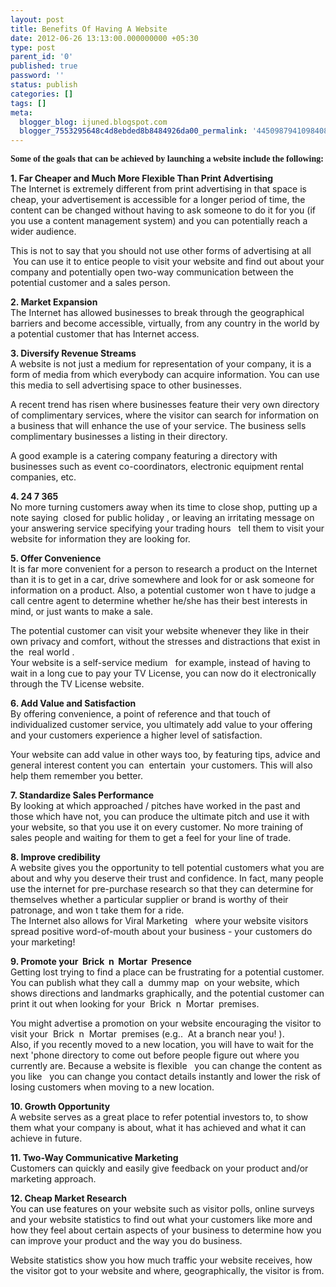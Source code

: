 ```yaml
---
layout: post
title: Benefits Of Having A Website
date: 2012-06-26 13:13:00.000000000 +05:30
type: post
parent_id: '0'
published: true
password: ''
status: publish
categories: []
tags: []
meta:
  blogger_blog: ijuned.blogspot.com
  blogger_7553295648c4d8ebded8b8484926da00_permalink: '4450987941098408826'
---
```

<div dir="ltr" style="text-align:left;"><span style="font-family:Verdana;"><span style="font-family:Verdana;"><span style="text-shadow:red left;"><b>Some of the goals that can be achieved by launching a website include the following:</b></span></span></span></p>
<p><b>1. Far Cheaper and Much More Flexible Than Print Advertising</b><br />The  Internet is extremely different from print advertising in that space is  cheap, your advertisement is accessible for a longer period of time,  the content can be changed without having to ask someone to do it for  you (if you use <span class="IL_AD" id="IL_AD5">a content management system<span class="IL_AD_ICON"></span></span>) and you can potentially reach a wider <span class="IL_AD" id="IL_AD9">audience<span class="IL_AD_ICON"></span></span>.</p>
<p>This  is not to say that you should not use other forms of advertising at  all   You can use it to entice people to visit your website and find out  about <span class="IL_AD" id="IL_AD12">your company<span class="IL_AD_ICON"></span></span> and potentially open two-way communication between the potential customer and a <span class="IL_AD" id="IL_AD3">sales person<span class="IL_AD_ICON"></span></span>.</p>
<p><b>2. Market Expansion</b><br />The  Internet has allowed businesses to break through the geographical  barriers and become accessible, virtually, from any country in the world  by a potential customer that has Internet access.</p>
<p><b>3. Diversify Revenue Streams</b><br />A website is not just a medium for representation of your company,  it is a form of media from which everybody can acquire information. You  can use this media to sell advertising space to other businesses.</p>
<p>A  recent trend has risen where businesses feature their very own  directory of complimentary services, where the visitor can search for  information on a business that will enhance the use of your service. The  business sells complimentary businesses a listing in their directory. </p>
<p>A good example is a catering company featuring a directory with businesses such as event co-coordinators, electronic <span class="IL_AD" id="IL_AD8">equipment rental<span class="IL_AD_ICON"></span></span> companies, etc.</p>
<p><b>4. 24 7 365</b><br />No  more turning customers away when its time to close shop, putting up a  note saying  closed for public holiday , or leaving an irritating  message on your <span class="IL_AD" id="IL_AD7">answering service<span class="IL_AD_ICON"></span></span> specifying your <span class="IL_AD" id="IL_AD6">trading hours<span class="IL_AD_ICON"></span></span>   tell them to visit your website for information they are looking for. </p>
<p><b>5. Offer Convenience</b><br />It  is far more convenient for a person to research a product on the  Internet than it is to get in a car, drive somewhere and look for or ask  someone for information on a product. Also, a potential customer won t  have to judge a call centre agent to determine whether he/she has their  best interests in mind, or just wants to make a sale.</p>
<p>The  potential customer can visit your website whenever they like in their  own privacy and comfort, without the stresses and distractions that <span class="IL_AD" id="IL_AD11">exist<span class="IL_AD_ICON"></span></span> in the  real world .<br />Your  website is a self-service medium   for example, instead of having to  wait in a long cue to pay your TV License, you can now do it  electronically through the TV License website.</p>
<p><b>6. Add Value and Satisfaction</b><br />By  offering convenience, a point of reference and that touch of  individualized customer service, you ultimately add value to your  offering and your customers experience a higher level of satisfaction.</p>
<p>Your  website can add value in other ways too, by featuring tips, advice and  general interest content you can  entertain  your customers. This will  also help them remember you better.</p>
<p><b>7. Standardize Sales Performance</b><br />By  looking at which approached / pitches have worked in the past and those  which have not, you can produce the ultimate pitch and use it with your  website, so that you use it on every customer. No more training of  sales people and waiting for them to get a feel for your line of trade.</p>
<p><b>8. Improve credibility</b><br />A  website gives you the opportunity to tell potential customers what you  are about and why you deserve their trust and confidence. In fact, many  people <span class="IL_AD" id="IL_AD10">use the internet<span class="IL_AD_ICON"></span></span> for pre-purchase research so that they can determine for themselves  whether a particular supplier or brand is worthy of their patronage, and  won t take them for a ride.<br />The Internet also allows for Viral  Marketing   where your website visitors spread positive word-of-mouth  about your business - your customers do your marketing!</p>
<p><b>9. Promote your  Brick  n  Mortar  Presence</b><br />Getting  lost trying to find a place can be frustrating for a potential  customer. You can publish what they call a  dummy map  on your website,  which shows directions and landmarks graphically, and the potential  customer can print it out when looking for your  Brick  n  Mortar   premises.</p>
<p>You might advertise a promotion on your website  encouraging the visitor to visit your  Brick  n  Mortar  premises  (e.g..  At a branch near you! ).<br />Also, if you recently moved to a new  location, you will have to wait for the next 'phone directory to come  out before people figure out where you currently are. Because a website  is flexible   you can change the content as you like   you can change  you contact details instantly and lower the risk of losing customers  when moving to a new location.</p>
<p><b>10. Growth Opportunity</b><br />A website serves as a great place to refer <span class="IL_AD" id="IL_AD2">potential investors<span class="IL_AD_ICON"></span></span> to, to show them what your company is about, what it has achieved and what it can achieve in future.</p>
<p><b>11. Two-Way Communicative Marketing</b><br />Customers can quickly and easily give feedback on your product and/or marketing approach. </p>
<p><b>12. Cheap Market Research</b><br />You can use features on your website such as visitor polls, <span class="IL_AD" id="IL_AD1">online surveys<span class="IL_AD_ICON"></span></span> and your <span class="IL_AD" id="IL_AD4">website statistics<span class="IL_AD_ICON"></span></span> to find out what your customers like more and how they feel about  certain aspects of your business to determine how you can improve your  product and the way you do business.</p>
<p>Website statistics show you  how much traffic your website receives, how the visitor got to your  website and where, geographically, the visitor is from.</p></div>
